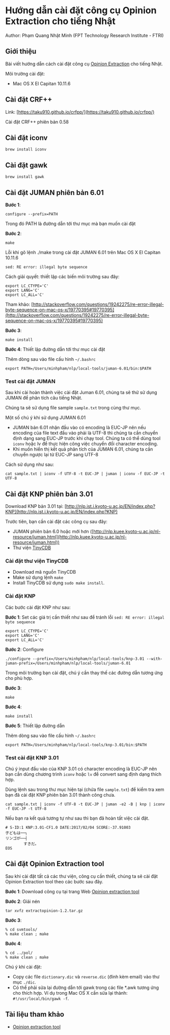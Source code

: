 # Hướng dẫn cài đặt công cụ Opinion Extraction cho tiếng Nhật

Author: Phạm Quang Nhật Minh (FPT Technology Research Institute - FTRI)

## Giới thiệu

Bài viết hướng dẫn cách cài đặt công cụ [Opinion Extraction](https://alaginrc.nict.go.jp/opinion/index_e.html) cho tiếng Nhật.

Môi trường cài đặt:

- Mac OS X El Capitan 10.11.6

## Cài đặt CRF++

Link: [https://taku910.github.io/crfpp/](https://taku910.github.io/crfpp/)

Cài đặt CRF++ phiên bản 0.58

## Cài đặt iconv

```
brew install iconv
```

## Cài đặt gawk

```
brew install gawk
```

## Cài đặt JUMAN phiên bản 6.01


**Bước 1**:

```
configure --prefix=PATH
```

Trong đó PATH là đường dẫn tới thư mục mà bạn muốn cài đặt

**Bước 2**:

```
make
```

Lỗi khi gõ lệnh ./make trong cài đặt JUMAN 6.01 trên Mac OS X El Capitan 10.11.6

```
sed: RE error: illegal byte sequence
```

Cách giải quyết: thiết lập các biến môi trường sau đây:

```
export LC_CTYPE='C'
export LANG='C'
export LC_ALL='C'
```

Tham khảo: [http://stackoverflow.com/questions/19242275/re-error-illegal-byte-sequence-on-mac-os-x/19770395#19770395](http://stackoverflow.com/questions/19242275/re-error-illegal-byte-sequence-on-mac-os-x/19770395#19770395)


**Bước 3**:

```
make install
```

**Bước 4**: Thiết lập đường dẫn tới thư mục cài đặt

Thêm dòng sau vào file cấu hình ```~/.bashrc```

```
export PATH=/Users/minhpham/nlp/local-tools/juman-6.01/bin:$PATH
```

### Test cài đặt JUMAN

Sau khi cài hoàn thành việc cài đặt Juman 6.01, chúng ta sẽ thử sử dụng JUMAN 
để phân tích câu tiếng Nhật.

Chúng ta sẽ sử dụng file sample ```sample.txt``` trong cùng thư mục.

Một số chú ý khi sử dụng JUMAN 6.01

- JUMAN bản 6.01 nhận đầu vào có encoding là EUC-JP nên nếu encoding của file 
text đầu vào phải là UTF-8 thì chúng ta cần chuyển định dạng sang EUC-JP trước
khi chạy tool. Chúng ta có thể dùng tool ```iconv``` hoặc lv để thực hiện công 
việc chuyển đổi character encoding.
- Khi muốn hiển thị kết quả phân tích của JUMAN 6.01, chúng ta cần chuyển ngược
lại từ EUC-JP sang UTF-8

Cách sử dụng như sau:

```
cat sample.txt | iconv -f UTF-8 -t EUC-JP | juman | iconv -f EUC-JP -t UTF-8
```

## Cài đặt KNP phiên bản 3.01

Download KNP bản 3.01 tại: [http://nlp.ist.i.kyoto-u.ac.jp/EN/index.php?KNP](http://nlp.ist.i.kyoto-u.ac.jp/EN/index.php?KNP)

Trước tiên, bạn cần cài đặt các công cụ sau đây:

- JUMAN phiên bản 6.0 hoặc mới hơn ([http://nlp.kuee.kyoto-u.ac.jp/nl-resource/juman.html](http://nlp.kuee.kyoto-u.ac.jp/nl-resource/juman.html))
- Thư viện [TinyCDB](http://www.corpit.ru/mjt/tinycdb.html)

### Cài đặt thư viện TinyCDB

- Download mã nguồn TinyCDB
- Make sử dụng lệnh ```make```
- Install TinyCDB sử dụng ```sudo make install```.

### Cài đặt KNP

Các bước cài đặt KNP như sau:

**Bước 1**: Set các giá trị cần thiết như sau để tránh lỗi
```sed: RE error: illegal byte sequence```

```
export LC_CTYPE='C'
export LANG='C'
export LC_ALL='C'
```

**Bước 2**: Configure

```
./configure --prefix=/Users/minhpham/nlp/local-tools/knp-3.01 --with-juman-prefix=/Users/minhpham/nlp/local-tools/juman-6.01
```

Trong môi trường bạn cài đặt, chú ý cần thay thế các đường dẫn tương ứng cho phù hợp.

**Bước 3**:

```
make
```

**Bước 4**:

```
make install
```

**Bước 5**: Thiết lập đường dẫn

Thêm dòng sau vào file cấu hình ```~/.bashrc```

```
export PATH=/Users/minhpham/nlp/local-tools/knp-3.01/bin:$PATH
```

### Test cài đặt KNP 3.01

Chú ý input đầu vào của KNP 3.01 có character encoding là EUC-JP nên bạn cần 
dùng chương trình ```iconv``` hoặc ```lv``` để convert sang định dạng thích hợp.

Dùng lệnh sau trong thư mục hiện tại (chứa file ```sample.txt```) để kiểm tra xem
bạn đã cài đặt KNP phiên bản 3.01 thành công chưa.

```
cat sample.txt | iconv -f UTF-8 -t EUC-JP | juman -e2 -B | knp | iconv -f EUC-JP -t UTF-8
```

Nếu bạn ra kết quả tương tự như sau thì bạn đã hoàn tất việc cài đặt.

```
# S-ID:1 KNP:3.01-CF1.0 DATE:2017/02/04 SCORE:-37.91003
子どもは──┐　
リンゴが──┤　
        すきだ。
EOS
```

## Cài đặt Opinion Extraction tool

Sau khi cài đặt tất cả các thư viện, công cụ cần thiết, chúng ta sẽ cài đặt
Opinion Extraction tool theo các bước sau đây.

**Bước 1**: Download công cụ tại trang Web
[Opinion extraction tool](https://alaginrc.nict.go.jp/opinion/index_e.html)

**Bước 2**: Giải nén 

```
tar xvfz extractopinion-1.2.tar.gz 
```

**Bước 3**: 

```
% cd svmtools/
% make clean ; make
```

**Bước 4**:

```
% cd ../pol/
% make clean ; make
```

Chú ý khi cài đặt:

- Copy các file ```dictionary.dic``` và ```reverse.dic``` (đính kèm email) vào thư mục ```./dic```.
- Có thể phải sửa lại đường dẫn tới gawk trong các file *.awk tương ứng cho thích 
hợp. Ví dụ trong Mac OS X cần sửa lại thành: ```#!/usr/local/bin/gawk -f```.

## Tài liệu tham khảo

- [Opinion extraction tool](https://alaginrc.nict.go.jp/opinion/index_e.html)